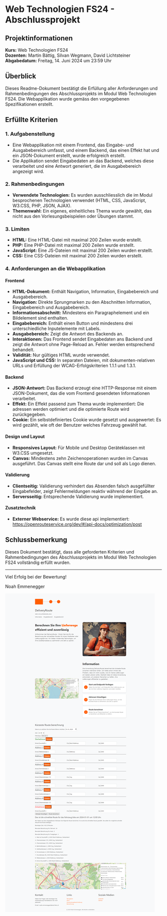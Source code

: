 # Web Technologien FS24 - Abschlussprojekt

## Projektinformationen

**Kurs:** Web Technologien FS24  
**Dozenten:** Martin Bättig, Silvan Wegmann, David Lichtsteiner  
**Abgabedatum:** Freitag, 14. Juni 2024 um 23:59 Uhr

## Überblick

Dieses Readme-Dokument bestätigt die Erfüllung aller Anforderungen und Rahmenbedingungen des Abschlussprojekts im Modul Web Technologien FS24. Die Webapplikation wurde gemäss den vorgegebenen Spezifikationen erstellt.

## Erfüllte Kriterien

### 1. Aufgabenstellung

-   Eine Webapplikation mit einem Frontend, das Eingabe- und Ausgabebereich umfasst, und einem Backend, das einen Effekt hat und ein JSON-Dokument erstellt, wurde erfolgreich erstellt.
-   Die Applikation sendet Eingabedaten an das Backend, welches diese verarbeitet und eine Antwort generiert, die im Ausgabebereich angezeigt wird.

### 2. Rahmenbedingungen

-   **Verwendete Technologien:** Es wurden ausschliesslich die im Modul besprochenen Technologien verwendet (HTML, CSS, JavaScript, W3.CSS, PHP, JSON, AJAX).
-   **Themenwahl:** Ein eigenes, einheitliches Thema wurde gewählt, das nicht aus den Vorlesungsbeispielen oder Übungen stammt.

### 3. Limiten

-   **HTML:** Eine HTML-Datei mit maximal 200 Zeilen wurde erstellt.
-   **PHP:** Eine PHP-Datei mit maximal 200 Zeilen wurde erstellt.
-   **JavaScript:** Eine JS-Dateien mit maximal 200 Zeilen wurden erstellt.
-   **CSS:** Eine CSS-Dateien mit maximal 200 Zeilen wurden erstellt.

### 4. Anforderungen an die Webapplikation

#### Frontend

-   **HTML-Dokument:** Enthält Navigation, Information, Eingabebereich und Ausgabebereich.
-   **Navigation:** Direkte Sprungmarken zu den Abschnitten Information, Eingabebereich und Ausgabebereich.
-   **Informationsabschnitt:** Mindestens ein Paragraphelement und ein Bildelement sind enthalten.
-   **Eingabebereich:** Enthält einen Button und mindestens drei unterschiedliche Inputelemente mit Labels.
-   **Ausgabebereich:** Zeigt die Antwort des Backends an.
-   **Interaktionen:** Das Frontend sendet Eingabedaten ans Backend und zeigt die Antwort ohne Page-Reload an. Fehler werden entsprechend behandelt.
-   **Validität:** Nur gültiges HTML wurde verwendet.
-   **JavaScript und CSS:** In separaten Dateien, mit dokumenten-relativen URLs und Erfüllung der WCAG-Erfolgskriterien 1.1.1 und 1.3.1.

#### Backend

-   **JSON-Antwort:** Das Backend erzeugt eine HTTP-Response mit einem JSON-Dokument, das die vom Frontend gesendeten Informationen verarbeitet.
-   **Effekt:** Ein Effekt passend zum Thema wurde implementiert: Die adressen werden optimiert und die optimierte Route wird zurückgegeben.
-   **Cookie:** Ein selbstdefiniertes Cookie wurde gesetzt und ausgewertet: Es wird gezählt, wie oft der Benutzer welches Fahrzeug gewählt hat.

#### Design und Layout

-   **Responsives Layout:** Für Mobile und Desktop Geräteklassen mit W3.CSS umgesetzt.
-   **Canvas:** Mindestens zehn Zeichenoperationen wurden im Canvas ausgeführt. Das Canvas stellt eine Route dar und soll als Logo dienen.

#### Validierung

-   **Clientseitig:** Validierung verhindert das Absenden falsch ausgefüllter Eingabefelder, zeigt Fehlermeldungen reaktiv während der Eingabe an.
-   **Serversseitig:** Entsprechende Validierung wurde implementiert.

#### Zusatztechnik

-   **Externer Webservice:** Es wurde diese api implementiert: https://openrouteservice.org/dev/#/api-docs/optimization/post

## Schlussbemerkung

Dieses Dokument bestätigt, dass alle geforderten Kriterien und Rahmenbedingungen des Abschlussprojekts im Modul Web Technologien FS24 vollständig erfüllt wurden.

---

Viel Erfolg bei der Bewertung!

Noah Emmenegger

![Bild von der Applikation](./images/preview.png)
